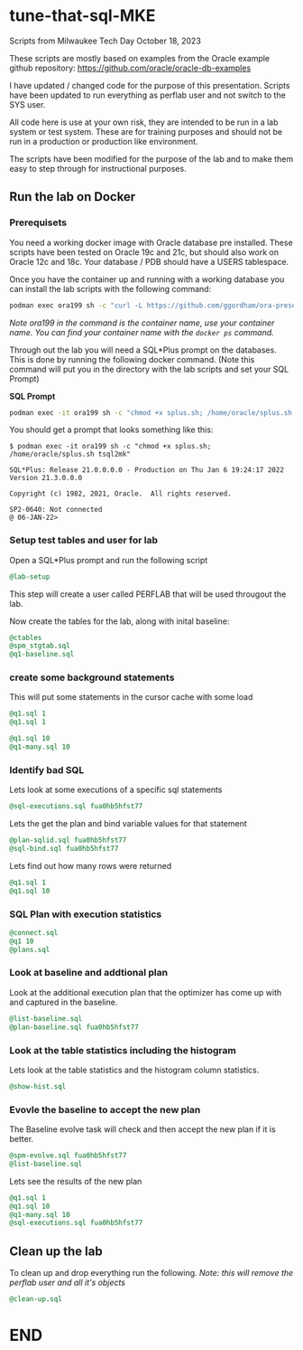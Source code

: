 # tune-that-sql-MKE

Scripts from Milwaukee Tech Day October 18, 2023

These scripts are mostly based on examples from the Oracle example github repository:
https://github.com/oracle/oracle-db-examples

I have updated / changed code for the purpose of this presentation.
Scripts have been updated to run everything as perflab user and not switch to the SYS user.

All code here is use at your own risk, they are intended to be run in a lab system or test system.
These are for training purposes and should not be run in a production or production like environment.

The scripts have been modified for the purpose of the lab and to make them easy to step through for instructional purposes.

## Run the lab on Docker

### Prerequisets
You need a working docker image with Oracle database pre installed.
These scripts have been tested on Oracle 19c and 21c, but should also work on Oracle 12c and 18c.
Your database / PDB should have a USERS tablespace.

Once you have the container up and running with a working database you can install the lab scripts with the following command:

```bash
podman exec ora199 sh -c "curl -L https://github.com/ggordham/ora-presentations/tarball/main | tar xz --strip=1"
```

*Note ora199 in the command is the container name, use your container name.  You can find your container name with the ```docker ps``` command.*

Through out the lab you will need a SQL*Plus prompt on the databases.  This is done by running the following docker command.  (Note this command will put you in the directory with the lab scripts and set your SQL Prompt)

**SQL Prompt**
```bash
podman exec -it ora199 sh -c "chmod +x splus.sh; /home/oracle/splus.sh tsql2mk"
```

You should get a prompt that looks something like this:
```
$ podman exec -it ora199 sh -c "chmod +x splus.sh; /home/oracle/splus.sh tsql2mk"

SQL*Plus: Release 21.0.0.0.0 - Production on Thu Jan 6 19:24:17 2022
Version 21.3.0.0.0

Copyright (c) 1982, 2021, Oracle.  All rights reserved.

SP2-0640: Not connected
@ 06-JAN-22>
```

### Setup test tables and user for lab

Open a SQL*Plus prompt and run the following script

```sql
@lab-setup

```

This step will create a user called PERFLAB that will be used througout the lab.

Now create the tables for the lab, along with inital baseline:

```sql
@ctables
@spm_stgtab.sql
@q1-baseline.sql

```

### create some background statements

This will put some statements in the cursor cache with some load

```sql
@q1.sql 1
@q1.sql 1

@q1.sql 10
@q1-many.sql 10

```

### Identify bad SQL

Lets look at some executions of a specific sql statements

```sql
@sql-executions.sql fua0hb5hfst77

```

Lets the get the plan and bind variable values for that statement

```sql
@plan-sqlid.sql fua0hb5hfst77
@sql-bind.sql fua0hb5hfst77

```

Lets find out how many rows were returned

```sql
@q1.sql 1
@q1.sql 10

```

### SQL Plan with execution statistics

```sql
@connect.sql
@q1 10
@plans.sql

```

### Look at baseline and addtional plan

Look at the additional execution plan that the optimizer has come up with and captured in the baseline.

```sql
@list-baseline.sql
@plan-baseline.sql fua0hb5hfst77

```

### Look at the table statistics including the histogram

Lets look at the table statistics and the histogram column statistics.

```sql
@show-hist.sql

```

### Evovle the baseline to accept the new plan

The Baseline evolve task will check and then accept the new plan if it is better.

```sql
@spm-evolve.sql fua0hb5hfst77
@list-baseline.sql

```

Lets see the results of the new plan

```sql
@q1.sql 1
@q1.sql 10
@q1-many.sql 10
@sql-executions.sql fua0hb5hfst77

```

## Clean up the lab

To clean up and drop everything run the following.
*Note: this will remove the perflab user and all it's objects*


```sql
@clean-up.sql
```

# END

